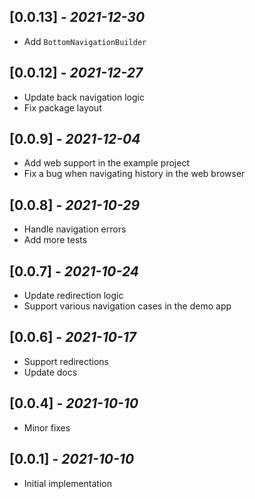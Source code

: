## \[0.0.13\] - *2021-12-30*

- Add `BottomNavigationBuilder`

## \[0.0.12\] - *2021-12-27*

- Update back navigation logic
- Fix package layout

## \[0.0.9\] - *2021-12-04*

- Add web support in the example project
- Fix a bug when navigating history in the web browser

## \[0.0.8\] - *2021-10-29*

- Handle navigation errors
- Add more tests

## \[0.0.7\] - *2021-10-24*

- Update redirection logic
- Support various navigation cases in the demo app

## \[0.0.6\] - *2021-10-17*

- Support redirections
- Update docs

## \[0.0.4\] - *2021-10-10*

- Minor fixes

## \[0.0.1\] - *2021-10-10*

- Initial implementation
